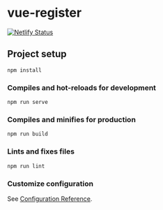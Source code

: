 # vue-register
[![Netlify Status](https://api.netlify.com/api/v1/badges/a4cff5c2-3230-4173-a5f5-a436d91ccdb1/deploy-status)](https://app.netlify.com/sites/laughing-mccarthy-86b35f/deploys)
## Project setup
```
npm install
```

### Compiles and hot-reloads for development
```
npm run serve
```

### Compiles and minifies for production
```
npm run build
```

### Lints and fixes files
```
npm run lint
```

### Customize configuration
See [Configuration Reference](https://cli.vuejs.org/config/).
